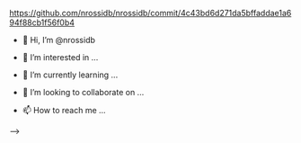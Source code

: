 https://github.com/nrossidb/nrossidb/commit/4c43bd6d271da5bffaddae1a694f88cb1f56f0b4

- 👋 Hi, I’m @nrossidb

- 👀 I’m interested in ...

- 🌱 I’m currently learning ...

- 💞️ I’m looking to collaborate on ...

- 📫 How to reach me ...

-->
